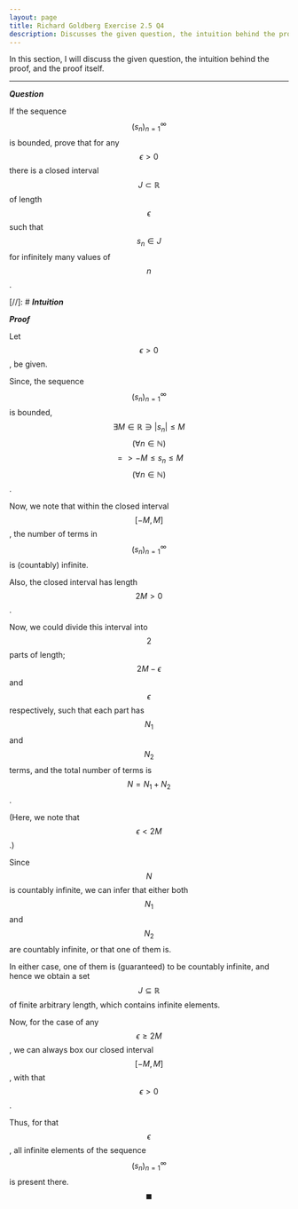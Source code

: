 ```yaml
---
layout: page
title: Richard Goldberg Exercise 2.5 Q4
description: Discusses the given question, the intuition behind the proof, and the proof itself
---
```


In this section, I will discuss the given question, the intuition behind the proof, and the
proof itself.

---

_**Question**_

If the sequence $$(s_n)_{n=1}^\infty$$ is bounded, prove that for any $$\epsilon > 0$$ there is a
closed interval $$J \subset \mathbb{R}$$ of length $$\epsilon$$ such that $$s_n \in J$$ for
infinitely many values of $$n$$.

[//]: # _**Intuition**_

_**Proof**_

Let $$\epsilon > 0$$, be given.

Since, the sequence $$(s_n)_{n=1}^\infty$$ is bounded,
$$\exists M \in \mathbb{R} \ni \left\lvert s_n \right\rvert \leqslant M$$
$$(\forall n \in \mathbb{N})$$ $$ => -M \leqslant s_n \leqslant M$$
$$(\forall n \in \mathbb{N})$$.

Now, we note that within the closed interval $$[-M, M]$$, the number of terms in
$$(s_n)_{n=1}^\infty$$ is (countably) infinite.

Also, the closed interval has length $$2M > 0$$.

Now, we could divide this interval into $$2$$ parts of length; $$2M - \epsilon$$ and
$$\epsilon$$ respectively, such that each part has $$N_1$$ and $$N_2$$ terms, and
the total number of terms is $$N = N_1 + N_2$$.

(Here, we note that $$\epsilon < 2M$$.)

Since $$N$$ is countably infinite, we can infer that either both $$N_1$$ and $$N_2$$ are
countably infinite, or that one of them is.

In either case, one of them is (guaranteed) to be countably infinite, and hence
we obtain a set $$J \subseteq \mathbb{R}$$ of finite arbitrary length, which
contains infinite elements.

Now, for the case of any $$\epsilon \geqslant 2M$$, we can always box our closed interval $$[-M, M]$$,
with that $$\epsilon > 0$$.

Thus, for that $$\epsilon$$, all infinite elements of the sequence $$(s_n)_{n=1}^\infty$$
is present there. $$\blacksquare$$
